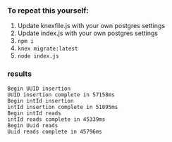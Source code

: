 ### To repeat this yourself:
1. Update knexfile.js with your own postgres settings
2. Update index.js with your own postgres settings
3. `npm i`
4. `knex migrate:latest`
5. `node index.js`

### results
```
Begin UUID insertion
UUID insertion complete in 57158ms
Begin intId insertion
intId insertion complete in 51895ms
Begin intId reads
intId reads complete in 45339ms
Begin Uuid reads
Uuid reads complete in 45796ms
```
